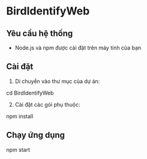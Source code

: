 # BirdIdentifyWeb

## Yêu cầu hệ thống

- Node.js và npm được cài đặt trên máy tính của bạn

## Cài đặt

1. Di chuyển vào thư mục của dự án:

cd BirdIdentifyWeb

2. Cài đặt các gói phụ thuộc:

npm install

## Chạy ứng dụng

npm start
